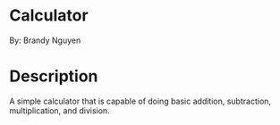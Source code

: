 # Calculator
By: Brandy Nguyen

# Description
A simple calculator that is capable of doing basic addition, subtraction, multiplication, and division. 
